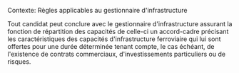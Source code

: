 Contexte: Règles applicables au gestionnaire d'infrastructure

Tout candidat peut conclure avec le gestionnaire d'infrastructure assurant la fonction de répartition des capacités de celle-ci un accord-cadre précisant les caractéristiques des capacités d'infrastructure ferroviaire qui lui sont offertes pour une durée déterminée tenant compte, le cas échéant, de l'existence de contrats commerciaux, d'investissements particuliers ou de risques.
